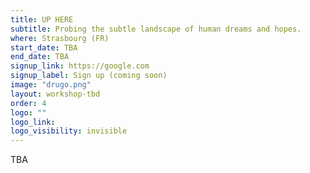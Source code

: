 ```yaml
---
title: UP HERE
subtitle: Probing the subtle landscape of human dreams and hopes.
where: Strasbourg (FR)
start_date: TBA
end_date: TBA
signup_link: https://google.com
signup_label: Sign up (coming soon)
image: "drugo.png"
layout: workshop-tbd
order: 4
logo: ""
logo_link:
logo_visibility: invisible
---
```


TBA
